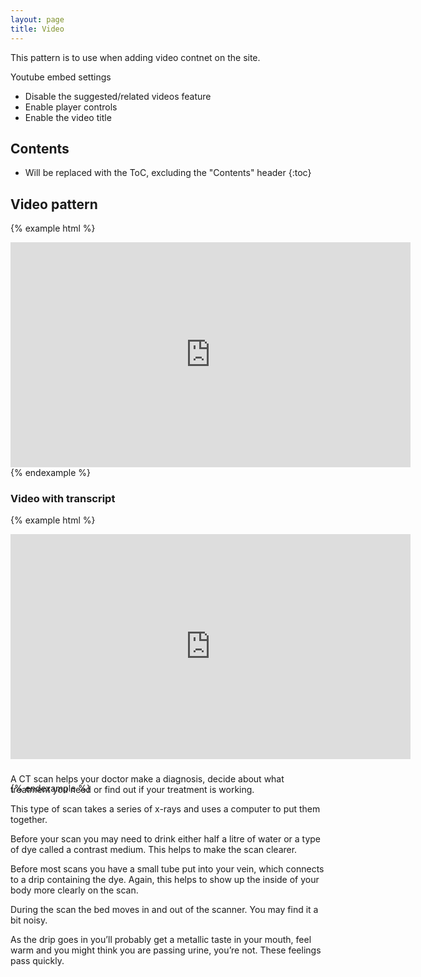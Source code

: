 ```yaml
---
layout: page
title: Video
---
```


This pattern is to use when adding video contnet on the site. 

Youtube embed settings

* Disable the suggested/related videos feature
* Enable player controls
* Enable the video title

## Contents

* Will be replaced with the ToC, excluding the "Contents" header
{:toc} 

## Video pattern


{% example html %}

<div class="cr-video">
  <div class="cr-video__holder">
  <iframe width="640" height="360"
    src="https://www.youtube-nocookie.com/embed/tS4a6I4-Yjo?rel=0" 
    frameborder="0"
    allowfullscreen></iframe>
    </div>
</div>
{% endexample %}



### Video with transcript

{% example html %}

<div class="cr-video">
  <div class="cr-video__holder">
    <iframe width="640" height="360" src="https://www.youtube-nocookie.com/embed/tS4a6I4-Yjo?rel=0" frameborder="0" allowfullscreen></iframe>
  </div>
  <div class="cr-video-transcript">
    <div class="cr-video-transcript__heading" id="heading-14182">
      <h3 class="cr-video-transcript__title">
        <a role="button" data-toggle="collapse" href="#collapse-14182" aria-expanded="true" aria-controls="collapse-14182" class="collapse-toggle collapsed">
        <span class="cr-video-transcript__text"></span>
        </a>
      </h3>
    </div>
    <div id="collapse-14182" class="cr-video-transcript__body--outer collapse" role="tabpanel" aria-labelledby="heading-14182" aria-expanded="false" style="height: 15px;">
      <div class="cr-video-transcript__body--inner">
        <p>A CT scan helps your doctor make a diagnosis, decide about what treatment you need or find out if your treatment is working.</p>
        <p>This type of scan takes a series of x-rays and uses a computer to put them together.</p>
        <p>Before your scan you may need to drink either half a litre of water or a type of dye called a contrast medium. This helps to make the scan clearer.</p>
        <p>Before most scans you have a small tube put into your vein, which connects to a drip containing the dye. Again, this helps to show up the inside of your body more clearly on the scan.</p>
        <p>During the scan the bed moves in and out of the scanner. You may find it a bit noisy.</p>
        <p>As the drip goes in you’ll probably get a metallic taste in your mouth, feel warm and you might think you are passing urine, you’re not. These feelings pass quickly.</p>
      </div>
    </div>
  </div>
</div>
{% endexample %}